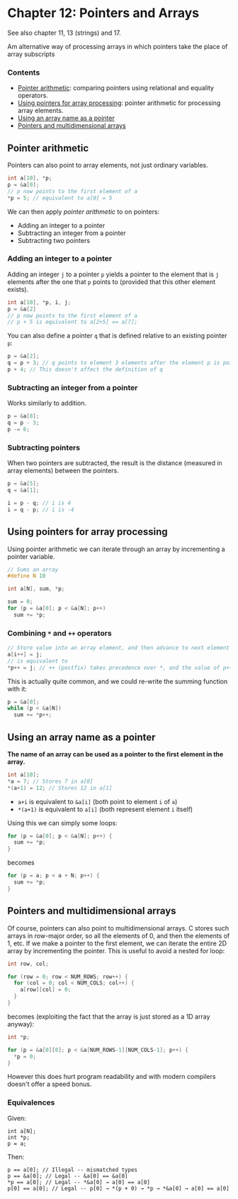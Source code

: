 # Chapter 12: Pointers and Arrays

See also chapter 11, 13 (strings) and 17.

Am alternative way of processing arrays in which pointers take the place of array subscripts

### Contents

- [Pointer arithmetic](#pointer-arithmetic): comparing pointers using relational and equality operators.
- [Using pointers for array processing](#array-processing): pointer arithmetic for processing array elements.
- [Using an array name as a pointer](#array-name-as-pointer)
- [Pointers and multidimensional arrays](#pointers-and-multidimensional-arrays)

## <a name="pointer-arithmetic"></a>Pointer arithmetic

Pointers can also point to array elements, not just ordinary variables.

```c
int a[10], *p;
p = &a[0];
// p now points to the first element of a
*p = 5; // equivalent to a[0] = 5
```

We can then apply *pointer arithmetic* to on pointers:
- Adding an integer to a pointer
- Subtracting an integer from a pointer
- Subtracting two pointers

### Adding an integer to a pointer

Adding an integer `j` to a pointer `p` yields a pointer to the element that is `j` elements after the one that `p` points to (provided that this other element exists).

```c
int a[10], *p, i, j;
p = &a[2]
// p now points to the first element of a
// p + 5 is equivalent to a[2+5] == a[7];
```

You can also define a pointer `q` that is defined relative to an existing pointer `p`:

```c
p = &a[2];
q = p + 3; // q points to element 3 elements after the element p is pointing at
p + 4; // This doesn't affect the definition of q
```

### Subtracting an integer from a pointer

Works similarly to addition.

```c
p = &a[8];
q = p - 3;
p -= 6;
```

### Subtracting pointers

When two pointers are subtracted, the result is the distance (measured in array elements) between the pointers.

```c
p = &a[5];
q = &a[1];

i = p - q; // i is 4
i = q - p; // i is -4
```

## <a name="array-processing"></a>Using pointers for array processing

Using pointer arithmetic we can iterate through an array by incrementing a pointer variable.

```c
// Sums an array
#define N 10

int a[N], sum, *p;

sum = 0;
for (p = &a[0]; p < &a[N]; p++)
  sum += *p;
```

### Combining `*` and `++` operators

```c
// Store value into an array element, and then advance to next element
a[i++] = j;
// is equivalent to
*p++ = j; // ++ (postfix) takes precedence over *, and the value of p++ is p because the increment only happens after the expression is validated
```

This is actually quite common, and we could re-write the summing function with it:

```c
p = &a[0];
while (p < &a[N])
  sum += *p++;
```

## <a name="array-name-as-pointer"></a>Using an array name as a pointer

**The name of an array can be used as a pointer to the first element in the array.**

```c
int a[10];
*a = 7; // Stores 7 in a[0]
*(a+1) = 12; // Stores 12 in a[1]
```

- `a+i` is equivalent to `&a[i]` (both point to element `i` of `a`)
- `*(a+1)` is equivalent to `a[i]` (both represent element `i` itself)

Using this we can simply some loops:

```c
for (p = &a[0]; p < &a[N]; p++) {
  sum += *p;
}
```

becomes

```c
for (p = a; p < a + N; p++) {
  sum += *p;
}
```

## <a name="pointers-and-multidimensional-arrays"></a>Pointers and multidimensional arrays

Of course, pointers can also point to multidimensional arrays. C stores such arrays in row-major order, so all the elements of 0, and then the elements of 1, etc. If we make a pointer to the first element, we can iterate the entire 2D array by incrementing the pointer. This is useful to avoid a nested for loop:


```c
int row, col;

for (row = 0; row < NUM_ROWS; row++) {
  for (col = 0; col < NUM_COLS; col++) {
    a[row][col] = 0;
  }
}
```

becomes (exploiting the fact that the array is just stored as a 1D array anyway):

```c
int *p;

for (p = &a[0][0]; p < &a[NUM_ROWS-1][NUM_COLS-1]; p++) {
  *p = 0;
}
```

However this does hurt program readability and with modern compilers doesn't offer a speed bonus.

### Equivalences

Given:
```
int a[N];
int *p;
p = a;
```

Then:
```
p == a[0]; // Illegal -- mismatched types
p == &a[0]; // Legal -- &a[0] == &a[0]
*p == a[0]; // Legal -- *&a[0] → a[0] == a[0]
p[0] == a[0]; // Legal -- p[0] → *(p + 0) → *p → *&a[0] → a[0] == a[0]
```

